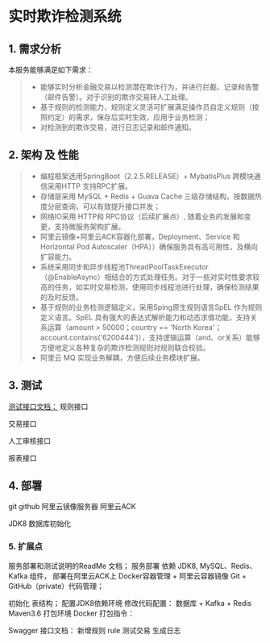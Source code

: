 # 实时欺诈检测系统
## 1. 需求分析
本服务能够满足如下需求：
> - 能够实时分析金融交易以检测潜在欺诈行为，并进行拦截、记录和告警（邮件告警）。对于识别的欺诈交易转人工处理。
> - 基于规则的检测能力，规则定义灵活可扩展满足操作员自定义规则（按照约定）的需求，保存后实时生效，应用于业务检测；
> - 对检测到的欺诈交易，进行日志记录和邮件通知。

## 2. 架构 及 性能
> - 编程框架选用SpringBoot（2.2.5.RELEASE）+ MybatisPlus 跨模块通信采用HTTP 支持RPC扩展。
> - 存储层采用 MySQL + Redis + Guava Cache 三级存储结构，按数据热度分层查询，可以有效提升接口并发；
> - 网络IO采用 HTTP和 RPC协议（后续扩展点）, 随着业务的发展和变更，支持微服务架构扩展。
> - 阿里云镜像+阿里云ACK容器化部署，Deployment、Service 和 Horizontal Pod Autoscaler（HPA））确保服务具有高可用性，及横向扩容能力。
> - 系统采用同步和异步线程池ThreadPoolTaskExecutor（@EnableAsync）相结合的方式处理任务。对于一些对实时性要求较高的任务，如实时交易检测，使用同步线程池进行处理，确保检测结果的及时反馈。
> - 基于规则的业务检测逻辑定义，采用Sping原生规则语言SpEL 作为规则定义语言。SpEL 具有强大的表达式解析能力和动态求值功能，支持关系运算（amount > 50000；country == 'North Korea'；account.contains('6200444')），支持逻辑运算（and、or关系）能够方便地定义各种复杂的欺诈检测规则对规则联合校验。
> - 阿里云 MQ 实现业务解耦，方便后续业务模块扩展。

## 3. 测试 
[测试接口文档：](url) 
规则接口

交易接口

人工审核接口

报表接口

## 4. 部署
git
github
阿里云镜像服务器
阿里云ACK

JDK8
数据库初始化


### 5. 扩展点






服务部署和测试说明的ReadMe 文档；
服务部署
依赖 JDK8, MySQL、Redis、Kafka 组件，
部署在阿里云ACK上
Docker容器管理 + 阿里云容器镜像
Git + GitHub（private）代码管理；

初始化 表结构；
配置JDK8依赖环境
修改代码配置：
数据库 + Kafka + Redis
Maven3.6 打包环境
Docker 打包指令：

Swagger 接口文档：
新增规则 rule
测试交易
生成日志





